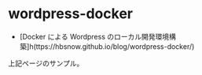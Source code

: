 # wordpress-docker

- [Docker による Wordpress のローカル開発環境構築]h(ttps://hbsnow.github.io/blog/wordpress-docker/)

上記ページのサンプル。

